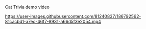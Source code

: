 Cat Trivia demo video


https://user-images.githubusercontent.com/81240837/186792562-81cacbd1-a7ec-46f7-8931-a66d5f3e2054.mp4

